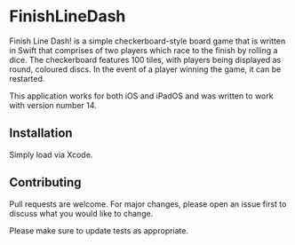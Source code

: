 # FinishLineDash
Finish Line Dash! is a simple checkerboard-style board game that is written in Swift that comprises of two players which race to the finish by rolling a dice. The checkerboard features 100 tiles, with players being displayed as round, coloured discs. In the event of a player winning the game, it can be restarted.

This application works for both iOS and iPadOS and was written to work with version number 14.

## Installation

Simply load via Xcode.

## Contributing
Pull requests are welcome. For major changes, please open an issue first to discuss what you would like to change.

Please make sure to update tests as appropriate.
